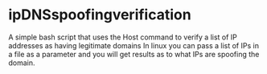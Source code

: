 ipDNSspoofingverification
=========================

A simple bash script that uses the Host command to verify a list of IP addresses as having legitimate domains
In linux you can pass a list of IPs in a file as a parameter and you will get results as to what IPs are spoofing the domain.
